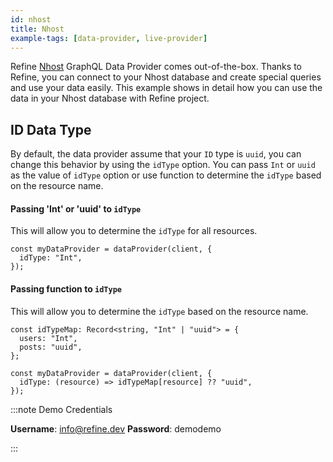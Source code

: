 ```yaml
---
id: nhost
title: Nhost
example-tags: [data-provider, live-provider]
---
```


Refine [Nhost](https://nhost.io/) GraphQL Data Provider comes out-of-the-box. Thanks to Refine, you can connect to your Nhost database and create special queries and use your data easily. This example shows in detail how you can use the data in your Nhost database with Refine project.

## ID Data Type

By default, the data provider assume that your `ID` type is `uuid`, you can change this behavior by using the `idType` option. You can pass `Int` or `uuid` as the value of `idType` option or use function to determine the `idType` based on the resource name.

#### Passing 'Int' or 'uuid' to `idType`

This will allow you to determine the `idType` for all resources.

```tsx
const myDataProvider = dataProvider(client, {
  idType: "Int",
});
```

#### Passing function to `idType`

This will allow you to determine the `idType` based on the resource name.

```tsx
const idTypeMap: Record<string, "Int" | "uuid"> = {
  users: "Int",
  posts: "uuid",
};

const myDataProvider = dataProvider(client, {
  idType: (resource) => idTypeMap[resource] ?? "uuid",
});
```

:::note Demo Credentials

**Username**: info@refine.dev
**Password**: demodemo

:::

<CodeSandboxExample path="data-provider-nhost" />

